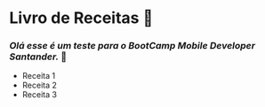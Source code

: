 # Livro de Receitas :book:
### *Olá esse é um teste  para o BootCamp Mobile Developer Santander.* :red_circle: 

 - Receita 1
 - Receita 2
 - Receita 3
